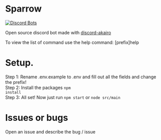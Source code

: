 # Sparrow
[![Discord Bots](https://top.gg/api/widget/609269728455688193.svg)](https://top.gg/bot/609269728455688193)

Open source discord bot made with [discord-akairo](https://discord-akairo.github.io)

To view the list of command use the help command: [prefix]help

# Setup.
Step 1: Rename .env.example to .env and fill out all the fields and change the prefix! <br>
Step 2: Install the packages <code>npm install</code> <br>
Step 3: All set! Now just run <code>npm start</code> or <code>node src/main</code> <br>

# Issues or bugs
Open an issue and describe the bug / issue
